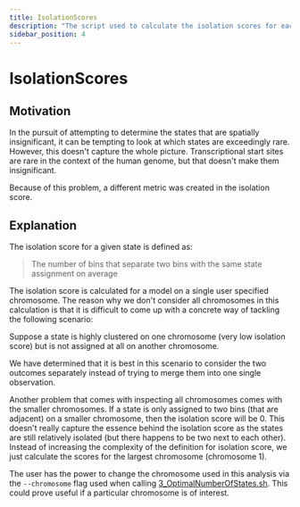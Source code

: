 ```yaml
---
title: IsolationScores
description: "The script used to calculate the isolation scores for each state."
sidebar_position: 4
---
```


# IsolationScores

## Motivation

In the pursuit of attempting to determine the states that are spatially
insignificant, it can be tempting to look at which states are exceedingly rare.
However, this doesn't capture the whole picture. Transcriptional start sites
are rare in the context of the human genome, but that doesn't make them
insignificant.

Because of this problem, a different metric was created in the isolation score.

## Explanation

The isolation score for a given state is defined as:
> The number of bins that separate two bins with the same state assignment on
> average

The isolation score is calculated for a model on a single user specified
chromosome. The reason why we don't consider all chromosomes in this
calculation is that it is difficult to come up with a concrete way of tackling
the following scenario:

Suppose a state is highly clustered on one chromosome (very low isolation
score) but is not assigned at all on another chromosome. 

We have determined that it is best in this scenario to consider the two
outcomes separately instead of trying to merge them into one single
observation. 

Another problem that comes with inspecting all chromosomes comes with the
smaller chromosomes. If a state is only assigned to two bins (that are
adjacent) on a smaller chromosome, then the isolation score will be 0. This
doesn't really capture the essence behind the isolation score as the states are
still relatively isolated (but there happens to be two next to each other).
Instead of increasing the complexity of the definition for isolation score, we
just calculate the scores for the largest chromosome (chromosome 1). 

The user has the power to change the chromosome used in this analysis via the
`--chromosome` flag used when calling
[3_OptimalNumberOfStates.sh](./3_OptimalNumberOfStates.md). This could prove
useful if a particular chromosome is of interest.
